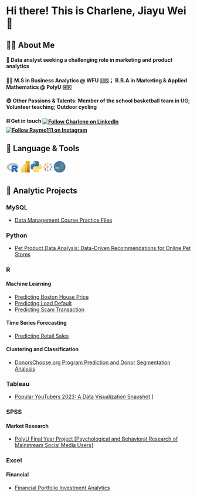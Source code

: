 # Hi there! This is Charlene, Jiayu Wei 💃

## 🏃‍♀️ About Me 
#### 💼 Data analyst seeking a challenging role in marketing and product analytics
#### 👩‍🎓 M.S in Business Analytics @ WFU 🇺🇸； B.B.A in Marketing & Applied Mathematics @ PolyU 🇭🇰 
#### 😄 Other Passions & Talents: Member of the school basketball team in UG; Volunteer teaching; Outdoor cycling
#### ⛓️ Get in touch  [<img src="https://raw.githubusercontent.com/Raymo111/Raymo111/master/socials/linkedin.png" height="30em" align="center" alt="Follow Charlene on LinkedIn" title="Follow Raymo111 on LinkedIn"/>](https://www.linkedin.com/in/charlene-jiayu/)   [<img src="https://raw.githubusercontent.com/Raymo111/Raymo111/master/socials/instagram.svg" height="30em" align="center" alt="Follow Raymo111 on Instagram" title="Follow Raymo111 on Instagram"/>](https://www.instagram.com/wei.charlene/)

## 🔨 Language & Tools
<img src="https://github.com/Charlene7Ww/Charlene7Ww/blob/main/Screen%20Shot%202023-07-20%20at%2011.22.42%20PM.png" height ="40em" >

## 📁 Analytic Projects
### MySQL
* [Data Management Course Practice Files](https://github.com/Charlene7Ww/sql_course)

### Python
* [Pet Product Data Analysis: Data-Driven Recommendations for Online Pet Stores](https://github.com/Charlene7Ww/da_competition)
  
### R 
#### Machine Learning
* [Predicting Boston House Price](https://github.com/Charlene7Ww/Boston_house_pred)
* [Predicting Load Default](https://github.com/Charlene7Ww/ml_loan_default)
* [Predicting Scam Transaction](https://github.com/Charlene7Ww/scam_transfer)

#### Time Series Forecasting
* [Predicting Retail Sales](https://github.com/Charlene7Ww/Wind_Power_TS/tree/main/Retail_predict)

#### Clustering and Classification
* [DonorsChoose.org Program Prediction and Donor Segmentation Analysis](https://github.com/Charlene7Ww/DonorsChoose)

### Tableau
* [Popular YouTubers 2023: A Data Visualization Snapshot](https://github.com/Charlene7Ww/Charlene7Ww/assets/138832275/ef9bf29d-5e56-4a91-ae4d-a4f3c99fea77)
]

### SPSS
#### Market Research
* [PolyU Final Year Project [Psychological and Behavioral Research of Mainstream Social Media Users]](https://github.com/Charlene7Ww/fyp)

### Excel
#### Financial
* [Financial Portfolio Investment Analytics](https://github.com/Charlene7Ww/excel/tree/main/Finanacial)
